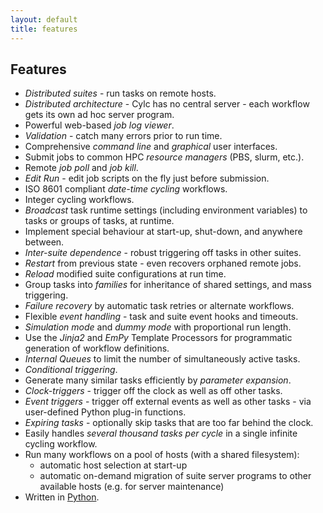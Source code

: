 ```yaml
---
layout: default
title: features
---
```


## Features

* *Distributed suites* - run tasks on remote hosts.
* *Distributed architecture* - Cylc has no central server - each workflow gets
  its own ad hoc server program.
* Powerful web-based *job log viewer*.
* *Validation* - catch many errors prior to run time.
* Comprehensive *command line* and *graphical* user interfaces.
* Submit jobs to common HPC *resource managers* (PBS, slurm, etc.).
* Remote *job poll* and *job kill*. 
* *Edit Run* - edit job scripts on the fly just before submission.
* ISO 8601 compliant *date-time cycling* workflows.
* Integer cycling workflows.
* *Broadcast* task runtime settings (including environment variables) to
  tasks or groups of tasks, at runtime.
* Implement special behaviour at start-up, shut-down, and anywhere between.
* *Inter-suite dependence* - robust triggering off tasks in other suites.
* *Restart* from previous state - even recovers orphaned remote jobs.
* *Reload* modified suite configurations at run time.
* Group tasks into *families* for inheritance of shared settings, and mass
  triggering.
* *Failure recovery* by automatic task retries or alternate workflows.
* Flexible *event handling* - task and suite event hooks and timeouts.
* *Simulation mode* and *dummy mode* with proportional run length.
* Use the *Jinja2* and *EmPy* Template Processors for programmatic generation
  of workflow definitions.
* *Internal Queues* to limit the number of simultaneously active tasks.
* *Conditional triggering*.
* Generate many similar tasks efficiently by *parameter expansion*.
* *Clock-triggers* - trigger off the clock as well as off other tasks.
* *Event triggers* - trigger off external events as well as other tasks - via
  user-defined Python plug-in functions.
* *Expiring tasks* - optionally skip tasks that are too far behind the clock.
* Easily handles *several thousand tasks per cycle* in a single infinite
  cycling workflow.
* Run many workflows on a pool of hosts (with a shared filesystem):
  - automatic host selection at start-up
  - automatic on-demand migration of suite server programs to other available
    hosts (e.g. for server maintenance)
* Written in [Python](https://www.python.org).
